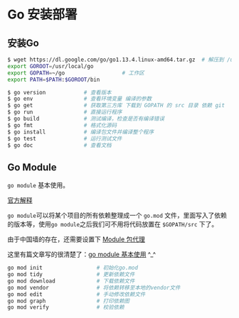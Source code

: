 # Go 安装部署

## 安装Go

```bash
$ wget https://dl.google.com/go/go1.13.4.linux-amd64.tar.gz  # 解压到 /usr/local/go
export GOROOT=/usr/local/go
export GOPATH=~/go                  # 工作区
export PATH=$PATH:$GOROOT/bin
```

```bash
$ go version            # 查看版本
$ go env                # 查看环境变量 编译的参数
$ go get                # 获取第三方库 下载到 GOPATH 的 src 目录 依赖 git
$ go run                # 直接运行程序
$ go build              # 测试编译，检查是否有编译错误
$ go fmt                # 格式化源码
$ go install            # 编译包文件并编译整个程序
$ go test               # 运行测试文件
$ go doc                # 查看文档
```

## Go Module

`go module` 基本使用。

[官方解释](https://github.com/golang/go/wiki/Modules)

`go module`可以将某个项目的所有依赖整理成一个 `go.mod` 文件，里面写入了依赖的版本等，使用`go module`之后我们可不用将代码放置在 `$GOPATH/src` 下了。

由于中国墙的存在，还需要设置下 [Module 包代理](https://github.com/goproxy/goproxy.cn/blob/master/README.zh-CN.md)

这里有篇文章写的很清楚了：[go module 基本使用](https://www.cnblogs.com/chnmig/p/11806609.html) ^\_^

```bash
go mod init					# 初始化go.mod
go mod tidy  				# 更新依赖文件
go mod download  			# 下载依赖文件
go mod vendor  				# 将依赖转移至本地的vendor文件
go mod edit  				# 手动修改依赖文件
go mod graph  				# 打印依赖图
go mod verify  				# 校验依赖
```

